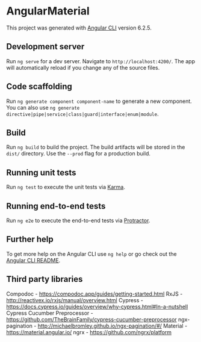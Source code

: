 # AngularMaterial

This project was generated with [Angular CLI](https://github.com/angular/angular-cli) version 6.2.5.

## Development server

Run `ng serve` for a dev server. Navigate to `http://localhost:4200/`. The app will automatically reload if you change any of the source files.

## Code scaffolding

Run `ng generate component component-name` to generate a new component. You can also use `ng generate directive|pipe|service|class|guard|interface|enum|module`.

## Build

Run `ng build` to build the project. The build artifacts will be stored in the `dist/` directory. Use the `--prod` flag for a production build.

## Running unit tests

Run `ng test` to execute the unit tests via [Karma](https://karma-runner.github.io).

## Running end-to-end tests

Run `ng e2e` to execute the end-to-end tests via [Protractor](http://www.protractortest.org/).

## Further help

To get more help on the Angular CLI use `ng help` or go check out the [Angular CLI README](https://github.com/angular/angular-cli/blob/master/README.md).



## Third party libraries
Compodoc - https://compodoc.app/guides/getting-started.html
RxJS - http://reactivex.io/rxjs/manual/overview.html
Cypress - https://docs.cypress.io/guides/overview/why-cypress.html#In-a-nutshell
Cypress Cucumber Preprocessor - https://github.com/TheBrainFamily/cypress-cucumber-preprocessor
ngx-pagination - http://michaelbromley.github.io/ngx-pagination/#/
Material - https://material.angular.io/
ngrx - https://github.com/ngrx/platform
